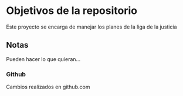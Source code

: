 # Objetivos de la repositorio

Este proyecto se encarga de manejar los planes de la liga de la justicia


## Notas
Pueden hacer lo que quieran...
### Github
Cambios realizados en github.com
